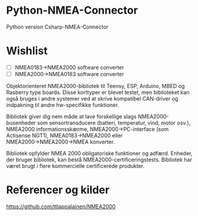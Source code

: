 # Python-NMEA-Connector
Python version  Csharp-NMEA-Connector


# Wishlist
- [ ] NMEA0183→NMEA2000 software converter
- [ ] NMEA2000→NMEA0183 software converter

Objektorienteret NMEA2000-bibliotek til Teensy, ESP, Arduino, MBED og Rasberry type boards. Disse korttyper er blevet testet, men biblioteket kan også bruges i andre systemer ved at skrive kompatibel CAN-driver og indpakning til andre hw-specifikke funktioner.

Bibliotek giver dig nem måde at lave forskellige slags NMEA2000-busenheder som sensortransducere (batteri, temperatur, vind, motor osv.), NMEA2000 informationsskærme, NMEA2000→PC-interface (som Actisense NGT1), NMEA0183→NMEA2000 eller NMEA2000→NMEA2000→NMEA konverter.

Bibliotek opfylder NMEA 2000 obligatoriske funktioner og adfærd. Enheder, der bruger bibliotek, kan bestå NMEA2000-certificeringstests. Bibliotek har været brugt i flere kommercielle certificerede produkter.




# Referencer og kilder
https://github.com/ttlappalainen/NMEA2000
